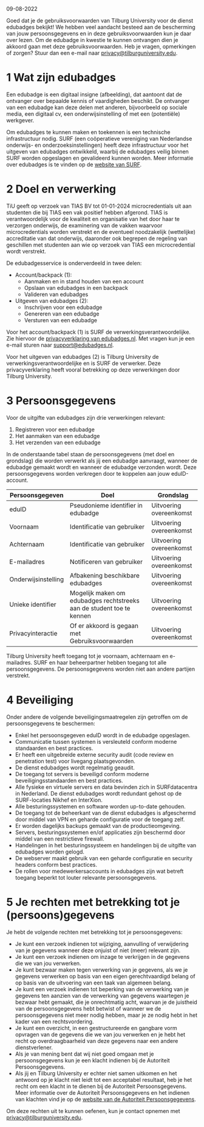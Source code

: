 09-08-2022


Goed dat je de gebruiksvoorwaarden van Tilburg University voor de dienst edubadges bekijkt! We hebben veel aandacht besteed aan de bescherming van jouw persoonsgegevens en in deze gebruiksvoorwaarden kun je daar over lezen. Om de edubadge in kwestie te kunnen ontvangen dien je akkoord gaan met deze gebruiksvoorwaarden. Heb je vragen, opmerkingen of zorgen? Stuur dan een e-mail naar [privacy@tilburguniversity.edu](mailto:privacy@tilburguniversity.edu).

# 1 Wat zijn edubadges

Een edubadge is een digitaal insigne (afbeelding), dat aantoont dat de ontvanger over bepaalde kennis of vaardigheden beschikt. De ontvanger van een edubadge kan deze delen met anderen, bijvoorbeeld op sociale media, een digitaal cv, een onderwijsinstelling of met een (potentiële) werkgever.

Om edubadges te kunnen maken en toekennen is een technische infrastructuur nodig. SURF (een coöperatieve vereniging van Nederlandse onderwijs- en onderzoeksinstellingen) heeft deze infrastructuur voor het uitgeven van edubadges ontwikkeld, waarbij de edubadges veilig binnen SURF worden opgeslagen en gevalideerd kunnen worden. Meer informatie over edubadges is te vinden op de [website van SURF](https://surf.nl/edubadges).

# 2 Doel en verwerking

TiU geeft op verzoek van TIAS BV tot 01-01-2024 microcredentials uit aan studenten die bij TIAS een vak positief hebben afgerond. TIAS is verantwoordelijk voor de kwaliteit en organisatie van het door haar te verzorgen onderwijs, de examinering van de vakken waarvoor microcredentials worden verstrekt en de eventueel noodzakelijk (wettelijke) accreditatie van dat onderwijs, daaronder ook begrepen de regeling van geschillen met studenten aan wie op verzoek van TIAS een microcredential wordt verstrekt.

De edubadgesservice is onderverdeeld in twee delen:

* Account/backpack (1):
  * Aanmaken en in stand houden van een account
  * Opslaan van edubadges in een backpack
  * Valideren van edubadges
* Uitgeven van edubadges (2):
  * Inschrijven voor een edubadge
  * Genereren van een edubadge
  * Versturen van een edubadge

Voor het account/backpack (1) is SURF de verwerkingsverantwoordelijke. Zie hiervoor de [privacyverklaring van edubadges.nl](https://edubadges.nl/privacy). Met vragen kun je een e-mail sturen naar [support@edubadges.nl](mailto:support@edubadges.nl).

Voor het uitgeven van edubadges (2) is Tilburg University de verwerkingsverantwoordelijke en is SURF de verwerker. Deze privacyverklaring heeft vooral betrekking op deze verwerkingen door Tilburg University.

# 3 Persoonsgegevens

Voor de uitgifte van edubadges zijn drie verwerkingen relevant:

1. Registreren voor een edubadge
2. Het aanmaken van een edubadge
3. Het verzenden van een edubadge

In de onderstaande tabel staan de persoonsgegevens (met doel en grondslag) die worden verwerkt als jij een edubadge aanvraagt, wanneer de edubadge gemaakt wordt en wanneer de edubadge verzonden wordt. Deze persoonsgegevens worden verkregen door te koppelen aan jouw eduID-account.

| Persoonsgegeven | Doel | Grondslag |
| --------------- | ---- | --------- |
| eduID | Pseudonieme identifier in edubadge | Uitvoering overeenkomst |
| Voornaam | Identificatie van gebruiker | Uitvoering overeenkomst |
| Achternaam | Identificatie van gebruiker | Uitvoering overeenkomst |
| E-mailadres | Notificeren van gebruiker | Uitvoering overeenkomst |
| Onderwijsinstelling | Afbakening beschikbare edubadges | Uitvoering overeenkomst |
| Unieke identifier | Mogelijk maken om edubadges rechtstreeks aan de student toe te kennen | Uitvoering overeenkomst |
| Privacyinteractie | Of er akkoord is gegaan met Gebruiksvoorwaarden | Uitvoering overeenkomst |

Tilburg University heeft toegang tot je voornaam, achternaam en e-mailadres. SURF en haar beheerpartner hebben toegang tot alle persoonsgegevens. De persoonsgegevens worden niet aan andere partijen verstrekt.

# 4 Beveiliging

Onder andere de volgende beveiligingsmaatregelen zijn getroffen om de persoonsgegevens te beschermen:

* Enkel het persoonsgegeven eduID wordt in de edubadge opgeslagen.
* Communicatie tussen systemen is versleuteld conform moderne standaarden en best practices.
* Er heeft een uitgebreide externe security audit (code review en penetration test) voor livegang plaatsgevonden.
* De dienst edubadges wordt regelmatig geaudit.
* De toegang tot servers is beveiligd conform moderne beveiligingsstandaarden en best practices.
* Alle fysieke en virtuele servers en data bevinden zich in SURFdatacentra in Nederland. De dienst edubadges wordt redundant gehost op de SURF-locaties Nikhef en InterXion.
* Alle besturingssystemen en software worden up-to-date gehouden.
* De toegang tot de beheerkant van de dienst edubadges is afgeschermd door middel van VPN en geharde configuratie voor de toegang zelf.
* Er worden dagelijks backups gemaakt van de productieomgeving.
* Servers, besturingssystemen en/of applicaties zijn beschermd door middel van een restrictieve firewall.
* Handelingen in het besturingssysteem en handelingen bij de uitgifte van edubadges worden gelogd.
* De webserver maakt gebruik van een geharde configuratie en security headers conform best practices.
* De rollen voor medewerkersaccounts in edubadges zijn wat betreft toegang beperkt tot louter relevante persoonsgegevens.

# 5 Je rechten met betrekking tot je (persoons)gegevens

Je hebt de volgende rechten met betrekking tot je persoonsgegevens:

* Je kunt een verzoek indienen tot wijziging, aanvulling of verwijdering van je gegevens wanneer deze onjuist of niet (meer) relevant zijn.
* Je kunt een verzoek indienen om inzage te verkrijgen in de gegevens die we van jou verwerken.
* Je kunt bezwaar maken tegen verwerking van je gegevens, als we je gegevens verwerken op basis van een eigen gerechtvaardigd belang of op basis van de uitvoering van een taak van algemeen belang.
* Je kunt een verzoek indienen tot beperking van de verwerking van je gegevens ten aanzien van de verwerking van gegevens waartegen je bezwaar hebt gemaakt, die je onrechtmatig acht, waarvan je de juistheid van de persoonsgegevens hebt betwist of wanneer we de persoonsgegevens niet meer nodig hebben, maar je ze nodig hebt in het kader van een rechtsvordering.
* Je kunt een overzicht, in een gestructureerde en gangbare vorm opvragen van de gegevens die we van jou verwerken en je hebt het recht op overdraagbaarheid van deze gegevens naar een andere dienstverlener.
* Als je van mening bent dat wij niet goed omgaan met je persoonsgegevens kun je een klacht indienen bij de Autoriteit Persoonsgegevens.
* Als jij en Tilburg University er echter niet samen uitkomen en het antwoord op je klacht niet leidt tot een acceptabel resultaat, heb je het recht om een klacht in te dienen bij de Autoriteit Persoonsgegevens. Meer informatie over de Autoriteit Persoonsgegevens en het indienen van klachten vind je op de [website van de Autoriteit Persoonsgegevens](https://autoriteitpersoonsgegevens.nl).

Om deze rechten uit te kunnen oefenen, kun je contact opnemen met [privacy@tilburguniversity.edu](mailto:privacy@tilburguniversity.edu).